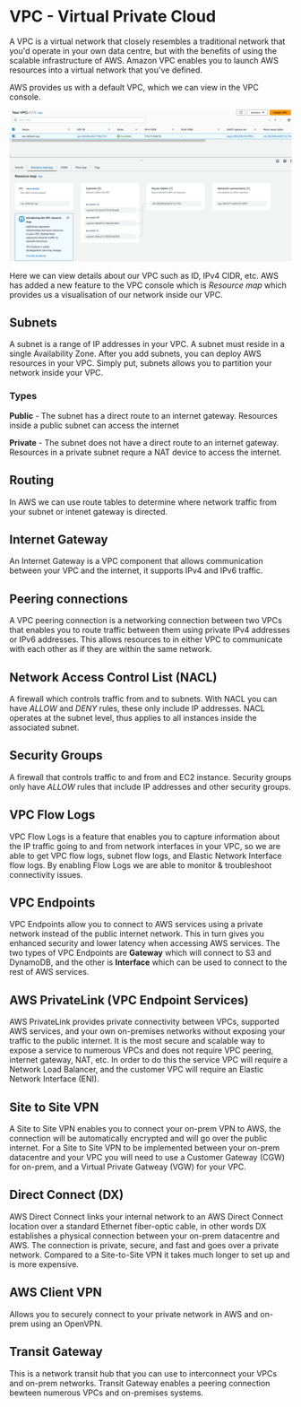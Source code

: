 # VPC - Virtual Private Cloud
A VPC is a virtual network that closely resembles a traditional network that you'd operate in your own data centre, but with the benefits of using the scalable infrastructure of AWS. Amazon VPC enables you to launch AWS resources into a virtual network that you've defined.

AWS provides us with a default VPC, which we can view in the VPC console.

![](images/vpc-rss-map.png)

Here we can view details about our VPC such as ID, IPv4 CIDR, etc. AWS has added a new feature to the VPC console which is _Resource map_ which provides us a visualisation of our network inside our VPC.

## Subnets
A subnet is a range of IP addresses in your VPC. A subnet must reside in a single Availability Zone. After you add subnets, you can deploy AWS resources in your VPC. Simply put, subnets allows you to partition your network inside your VPC.

### Types
__Public__ - The subnet has a direct route to an internet gateway. Resources inside a public subnet can access the internet

__Private__ - The subnet does not have a direct route to an internet gateway. Resources in a private subnet requre a NAT device to access the internet.

## Routing
In AWS we can use route tables to determine where network traffic from your subnet or intenet gateway is directed.

## Internet Gateway
An Internet Gateway is a VPC component that allows communication between your VPC and the internet, it supports IPv4 and IPv6 traffic.

## Peering connections
A VPC peering connection is a networking connection between two VPCs that enables you to route traffic between them using private IPv4 addresses or IPv6 addresses. This allows resources to in either VPC to communicate with each other as if they are within the same network.

## Network Access Control List (NACL)
A firewall which controls traffic from and to subnets. With NACL you can have _ALLOW_ and _DENY_ rules, these only include IP addresses. NACL operates at the subnet level, thus applies to all instances inside the associated subnet.

## Security Groups
A firewall that controls traffic to and from and EC2 instance. Security groups only have _ALLOW_ rules that include IP addresses and other security groups.

## VPC Flow Logs
VPC Flow Logs is a feature that enables you to capture information about the IP traffic going to and from network interfaces in your VPC, so we are able to get VPC flow logs, subnet flow logs, and Elastic Network Interface flow logs. By enabling Flow Logs we are able to monitor & troubleshoot connectivity issues.

## VPC Endpoints
VPC Endpoints allow you to connect to AWS services using a private network instead of the public internet network. This in turn gives you enhanced security and lower latency when accessing AWS services. The two types of VPC Endpoints are __Gateway__ which will connect to S3 and DynamoDB, and the other is __Interface__ which can be used to connect to the rest of AWS services.

## AWS PrivateLink (VPC Endpoint Services)
AWS PrivateLink provides private connectivity between VPCs, supported AWS services, and your own on-premises networks without exposing your traffic to the public internet.
It is the most secure and scalable way to expose a service to numerous VPCs and does not require VPC peering, internet gateway, NAT, etc. In order to do this the service VPC will require a Network Load Balancer, and the customer VPC will require an Elastic Network Interface (ENI).

## Site to Site VPN
A Site to Site VPN enables you to connect your on-prem VPN to AWS, the connection will be automatically encrypted and will go over the public internet. For a Site to Site VPN to be implemented between your on-prem datacentre and your VPC you will need to use a Customer Gateway (CGW) for on-prem, and a Virtual Private Gatweay (VGW) for your VPC.
## Direct Connect (DX)
AWS Direct Connect links your internal network to an AWS Direct Connect location over a standard Ethernet fiber-optic cable, in other words DX establishes a physical connection between your on-prem datacentre and AWS. The connection is private, secure, and fast and goes over a private network. Compared to a Site-to-Site VPN it takes much longer to set up and is more expensive.

## AWS Client VPN
Allows you to securely connect to your private network in AWS and on-prem using an OpenVPN.

## Transit Gateway
This is a network transit hub that you can use to interconnect your VPCs and on-prem networks. Transit Gateway enables a peering connection bewteen numerous VPCs and on-premises systems. 